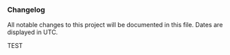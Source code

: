 ### Changelog

All notable changes to this project will be documented in this file. Dates are displayed in UTC.


TEST